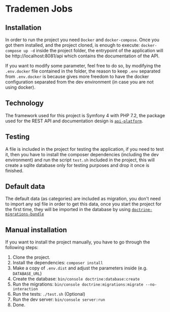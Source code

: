 # Trademen Jobs

## Installation
In order to run the project you need `Docker` and `docker-compose`.
Once you got them installed, and the project cloned, is enough to execute: `docker-compose up -d` inside the project folder, the entrypoint of the application will be http://localhost:8081/api which contains the documentation of the API.

If you want to modify some parameter, feel free to do so, by modifying the `.env.docker` file contained in the folder, the reason to keep `.env` separated from `.env.docker` is because gives more freedom to have the docker configuration separated from the dev environment (in case you are not using docker).

## Technology
The framework used for this project is Symfony 4 with PHP 7.2, the package used for the REST API and documentation design is [`api-platform`](https://api-platform.com/).

## Testing
A file is included in the project for testing the application, if you need to test it, then you have to install the composer dependencies (including the dev environment) and run the script `test.sh` included in the project, this will create a sqlite database only for testing purposes and drop it once is finished.

## Default data
The default data (as categories) are included as migration, you don't need to import any sql file in order to get this data, once you start the project for the first time, they will be imported in the database by using [`doctrine-migrations-bundle`](https://symfony.com/doc/master/bundles/DoctrineMigrationsBundle/index.html)

## Manual installation

If you want to install the project manually, you have to go through the following steps:

1. Clone the project.
2. Install the dependencies: `composer install`
3. Make a copy of `.env.dist` and adjust the parameters inside (e.g. `DATABASE_URL`)
4. Create the database: `bin/console doctrine:database:create`
5. Run the migrations: `bin/console doctrine:migrations:migrate --no-interaction`
6. Run the tests: `./test.sh` (Optional)
7. Run the dev server: `bin/console server:run`
8. Done.
